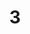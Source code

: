 ---
layout: paintings/painting
title: 3
image: /images/paintings/mdf/JRB Web 03-min.jpg
dimensions: 350mm x 220mm
media: Acrylic on MDF
group: MDF
---